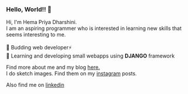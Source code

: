 ### Hello, World!! 👋

Hi, I'm Hema Priya Dharshini.
<br>
I am an aspiring programmer who is interested in learning new skills that seems interesting to me.
<br>
<br>
🌱 Budding web developer⚡
<br>
🔭 Learning and developing small webapps using <strong>DJANGO</strong> framework


Find more about me and my blog <a href="https://hemahpd.in/">here.</a>
<br>
I do sketch images. Find them on my <a href="https://www.instagram.com/hema_hpd/">instagram</a> posts.

<div class="badge-base LI-profile-badge" data-locale="en_US" data-size="medium" data-theme="dark" data-type="VERTICAL" data-vanity="hemahpd" data-version="v1">Also find me on <a class="badge-base__link LI-simple-link" href="https://in.linkedin.com/in/hemahpd?trk=profile-badge">linkedin</a></div>
              



<!--
**hemahpd/hemahpd** is a ✨ _special_ ✨ repository because its `README.md` (this file) appears on your GitHub profile.

Here are some ideas to get you started:

- 🔭 I’m currently working on ...
- 🌱 I’m currently learning ...
- 👯 I’m looking to collaborate on ...
- 🤔 I’m looking for help with ...
- 💬 Ask me about ...
- 📫 How to reach me: ...
- 😄 Pronouns: ...
- ⚡ Fun fact: ...
-->

